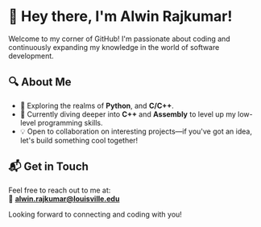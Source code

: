 <!--
<h1 align="center">Hello 👋 I'm [Your Name]</h1>

# 💫 About Me:
I'm a **junior Computer Science & Engineering student** at the University of Louisville, driven by a passion for coding, machine learning, and data-driven solutions.

## 🚀 What I'm Up To

- 🤖 Working on **Deep Learning** and experimenting with **EfficientNet** for RGB-D SLAM applications.
- 💻 Building a **real-time chat application** and exploring **TSP algorithms** in C++.
- 📊 Leveraging **Power BI** to analyze and visualize data in various projects.

Check out my [coding portfolio!](#)

## 🎓 Also:

I regularly share insights and tips on projects like **Space Invaders in C++**, **Binary Search Trees**, and **real-time chat applications**!

## 🌐 Connect with me:
[![LinkedIn](https://img.shields.io/badge/LinkedIn-%230077B5.svg?logo=linkedin&logoColor=white)](https://www.linkedin.com/in/your-linkedin/) 
[![GitHub](https://img.shields.io/badge/GitHub-%23121011.svg?logo=github&logoColor=white)](https://github.com/your-github)

# 💻 Tech Stack:
**Languages:**

![C](https://img.shields.io/badge/C-00599C?style=for-the-badge&logo=c&logoColor=white) 
![C++](https://img.shields.io/badge/C%2B%2B-00599C?style=for-the-badge&logo=c%2B%2B&logoColor=white)
![Python](https://img.shields.io/badge/python-%233776AB.svg?style=for-the-badge&logo=python&logoColor=white)
![Java](https://img.shields.io/badge/Java-ED8B00?style=for-the-badge&logo=java&logoColor=white)

**Developer Tools:**

![Git](https://img.shields.io/badge/git-%23F05033.svg?style=for-the-badge&logo=git&logoColor=white)
![Power BI](https://img.shields.io/badge/PowerBI-F2C811?style=for-the-badge&logo=powerbi&logoColor=black)

**Libraries/Frameworks:**

![NodeJS](https://img.shields.io/badge/node.js-6DA55F?style=for-the-badge&logo=node.js&logoColor=white)
![React](https://img.shields.io/badge/react-%2320232a.svg?style=for-the-badge&logo=react&logoColor=%2361DAFB)
![Docker](https://img.shields.io/badge/docker-%230db7ed.svg?style=for-the-badge&logo=docker&logoColor=white)

--->

# 👋 Hey there, I'm Alwin Rajkumar!

Welcome to my corner of GitHub! I'm passionate about coding and continuously expanding my knowledge in the world of software development.

## 🔍 About Me
- 🚀 Exploring the realms of **Python**, and **C/C++**.
- 🔧 Currently diving deeper into **C++** and **Assembly** to level up my low-level programming skills.
- 💡 Open to collaboration on interesting projects—if you've got an idea, let's build something cool together!

## 📬 Get in Touch
Feel free to reach out to me at:  
📧 **alwin.rajkumar@louisville.edu**

Looking forward to connecting and coding with you!


<!---
alwnraj/alwnraj is a ✨ special ✨ repository because its `README.md` (this file) appears on your GitHub profile.
You can click the Preview link to take a look at your changes.
--->
